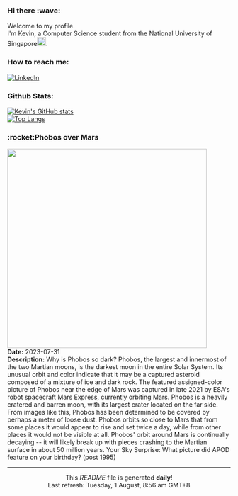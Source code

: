 <h3>Hi there :wave:</h3>

Welcome to my profile.   
I'm Kevin, a Computer Science student from the National University of Singapore<img src="https://img.icons8.com/color/96/000000/singapore-circular.png" width="20px"/>.</p>

<h3>How to reach me: </h3>
<a href="https://www.linkedin.com/in/kevin-foong/"><img alt="LinkedIn" src="https://img.shields.io/badge/linkedin-%230077B5.svg?&style=for-the-badge&logo=linkedin&logoColor=white" /></a> 

<h3>Github Stats: </h3> 

[![Kevin's GitHub stats](https://github-readme-stats.vercel.app/api?username=kevin9foong&theme=tokyonight)](https://github.com/anuraghazra/github-readme-stats) <br/>
[![Top Langs](https://github-readme-stats.vercel.app/api/top-langs/?username=kevin9foong&layout=compact&theme=tokyonight)](https://github.com/anuraghazra/github-readme-stats)

<h3>:rocket:Phobos over Mars</h3> 
<img width="450" src="https:&#x2F;&#x2F;apod.nasa.gov&#x2F;apod&#x2F;image&#x2F;2307&#x2F;PhobosMars_MarsExpress_1500.jpg" /><br/>
<b>Date:</b> 2023-07-31<br/>
<b>Description:</b> Why is Phobos so dark?  Phobos, the largest and innermost of the two Martian moons, is the darkest moon in the entire Solar System.  Its unusual orbit and color indicate that it may be a captured asteroid composed of a mixture of ice and dark rock.  The featured assigned-color picture of Phobos near the edge of Mars was captured in late 2021 by ESA&#39;s robot spacecraft Mars Express, currently orbiting Mars.  Phobos is a heavily cratered and barren moon, with its largest crater located on the far side.  From images like this, Phobos has been determined to be covered by perhaps a meter of loose dust.  Phobos orbits so close to Mars that from some places it would appear to rise and set twice a day, while from other places it would not be visible at all.  Phobos&#39; orbit around Mars is continually decaying -- it will likely break up with pieces crashing to the Martian surface in about 50 million years.   Your Sky Surprise: What picture did APOD feature on your birthday? (post 1995)<br/>

------------
<p align="center">This <i>README</i> file is generated <b>daily</b>!</br>
Last refresh: Tuesday, 1 August, 8:56 am GMT+8<br />